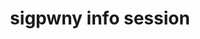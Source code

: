 ---
credit:
- Thomas Quig
featured: false
recording: ''
slides: sigpwny_info_session.pdf
tags:
- Introductions
- SIGPwny as a group
- CTFs
- Opportunities
time_close: ''
time_start: '2021-08-26T23:00:00.000000Z'
title: sigpwny info session
week_number: 0
---